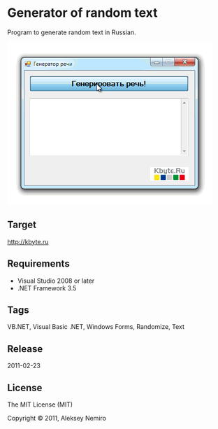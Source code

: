﻿# Generator of random text

Program to generate random text in Russian.

![Preview](preview.gif)

## Target

http://kbyte.ru

## Requirements

* Visual Studio 2008 or later
* .NET Framework 3.5

## Tags 

VB.NET, Visual Basic .NET, Windows Forms, Randomize, Text

## Release

2011-02-23

## License

The MIT License (MIT)

Copyright © 2011, Aleksey Nemiro
